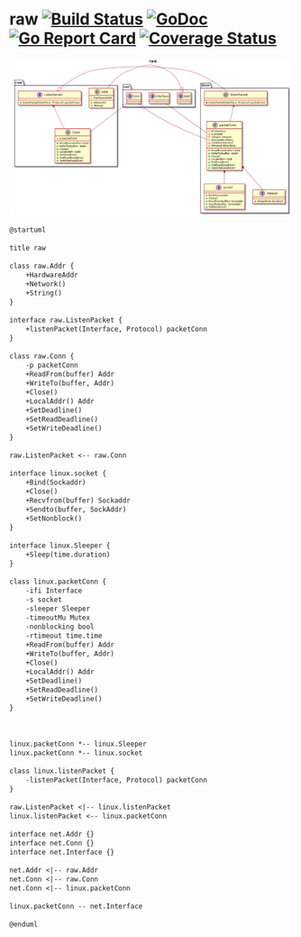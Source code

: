 raw [![Build Status](https://travis-ci.org/caser789/raw.svg?branch=master)](https://travis-ci.org/caser789/raw)
[![GoDoc](https://godoc.org/github.com/caser789/raw?status.svg)](https://godoc.org/github.com/caser789/raw)
[![Go Report Card](https://goreportcard.com/badge/github.com/caser789/raw)](https://goreportcard.com/report/github.com/caser789/raw)
[![Coverage Status](https://coveralls.io/repos/caser789/raw/badge.svg?branch=master)](https://coveralls.io/r/caser789/raw?branch=master)
=====

![uml class diagram](./raw.png)

```
@startuml

title raw

class raw.Addr {
    +HardwareAddr
    +Network()
    +String()
}

interface raw.ListenPacket {
    +listenPacket(Interface, Protocol) packetConn
}

class raw.Conn {
    -p packetConn
    +ReadFrom(buffer) Addr
    +WriteTo(buffer, Addr)
    +Close()
    +LocalAddr() Addr
    +SetDeadline()
    +SetReadDeadline()
    +SetWriteDeadline()
}

raw.ListenPacket <-- raw.Conn

interface linux.socket {
    +Bind(Sockaddr)
    +Close()
    +Recvfrom(buffer) Sockaddr
    +Sendto(buffer, SockAddr)
    +SetNonblock()
}

interface linux.Sleeper {
    +Sleep(time.duration)
}

class linux.packetConn {
    -ifi Interface
    -s socket
    -sleeper Sleeper
    -timeoutMu Mutex
    -nonblocking bool
    -rtimeout time.time
    +ReadFrom(buffer) Addr
    +WriteTo(buffer, Addr)
    +Close()
    +LocalAddr() Addr
    +SetDeadline()
    +SetReadDeadline()
    +SetWriteDeadline()
}



linux.packetConn *-- linux.Sleeper
linux.packetConn *-- linux.socket

class linux.listenPacket {
    -listenPacket(Interface, Protocol) packetConn
}

raw.ListenPacket <|-- linux.listenPacket
linux.listenPacket <-- linux.packetConn

interface net.Addr {}
interface net.Conn {}
interface net.Interface {}

net.Addr <|-- raw.Addr
net.Conn <|-- raw.Conn
net.Conn <|-- linux.packetConn

linux.packetConn -- net.Interface

@enduml
```
